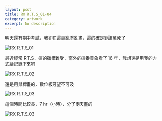 ```yaml
---
layout: post
title: RX R.T.S_01-04
category: artwork
excerpt: No description
---
```


<p>明天還有期中考試，我卻在這裏亂塗亂畫，這的確是罪該萬死了</p>
<p><img src="{{ site.file }}/work/rx-rts_01.jpg" alt="RX R.T.S_01"></p>

<p>最近經常 R.T.S，這的確很難受，窗外的這番景象看了 16 年，我想還是用我的方式給記錄下來吧</p>
<p><img src="{{ site.file }}/work/rx-rts_02.jpg" alt="RX R.T.S_02"></p>

<p>還是用鼠標畫的，數位板可望不可及</p>
<p><img src="{{ site.file }}/work/rx-rts_03.jpg" alt="RX R.T.S_03"></p>

<p>這個時間比較長，7 hr（小時），分了兩天畫的</p>
<p><img src="{{ site.file }}/work/rx-rts_04.jpg" alt="RX R.T.S_03"></p>